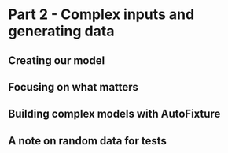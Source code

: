 # Part 2 - Complex inputs and generating data

## Creating our model

## Focusing on what matters

## Building complex models with AutoFixture

## A note on random data for tests